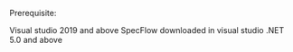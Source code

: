 Prerequisite: 

Visual studio 2019 and above
SpecFlow downloaded in visual studio
.NET 5.0 and above
